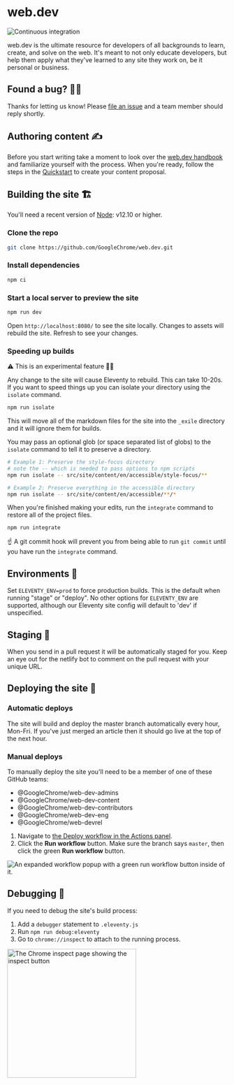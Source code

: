# web.dev

![Continuous integration](https://github.com/GoogleChrome/web.dev/workflows/Continuous%20integration/badge.svg)

web.dev is the ultimate resource for developers of all backgrounds to learn,
create, and solve on the web. It's meant to not only educate developers, but
help them apply what they've learned to any site they work on, be it personal or
business.

## Found a bug? 👷‍♀️

Thanks for letting us know! Please [file an issue](https://github.com/GoogleChrome/web.dev/issues/new?assignees=&labels=bug&template=bug_report.md&title=) and a team member should reply shortly.

## Authoring content ✍️

Before you start writing take a moment to look over the [web.dev
handbook](https://web.dev/handbook) and familiarize yourself with the process.
When you're ready, follow the steps in the
[Quickstart](https://web.dev/handbook/quick-start/) to create your content
proposal.

## Building the site 🏗

You'll need a recent version of [Node](https://nodejs.org/): v12.10 or higher.

### Clone the repo

```bash
git clone https://github.com/GoogleChrome/web.dev.git
```

### Install dependencies

```bash
npm ci
```

### Start a local server to preview the site

```bash
npm run dev
```

Open `http://localhost:8080/` to see the site locally. Changes to assets will
rebuild the site. Refresh to see your changes.

### Speeding up builds

⚠️ This is an experimental feature 🧪🔬

Any change to the site will cause Eleventy to rebuild. This can take 10-20s. If
you want to speed things up you can isolate your directory using the `isolate`
command.

```bash
npm run isolate
```

This will move all of the markdown files for the site into the `_exile`
directory and it will ignore them for builds.

You may pass an optional glob (or space separated list of globs) to the
`isolate` command to tell it to preserve a directory.

```bash
# Example 1: Preserve the style-focus directory
# note the -- which is needed to pass options to npm scripts
npm run isolate -- src/site/content/en/accessible/style-focus/**

# Example 2: Preserve everything in the accessible directory
npm run isolate -- src/site/content/en/accessible/**/*
```

When you're finished making your edits, run the `integrate` command to restore
all of the project files.

```bash
npm run integrate
```

☝️ A git commit hook will prevent you from being able to run `git commit` until
you have run the `integrate` command.

## Environments 🌳

Set `ELEVENTY_ENV=prod` to force production builds. This is the default when
running "stage" or "deploy". No other options for `ELEVENTY_ENV` are supported,
although our Eleventy site config will default to 'dev' if unspecified.

## Staging 🕺

When you send in a pull request it will be automatically staged for you. Keep an
eye out for the netlify bot to comment on the pull request with your unique URL.

## Deploying the site 🚀

### Automatic deploys

The site will build and deploy the master branch automatically every hour,
Mon-Fri. If you've just merged an article then it should go live at the top
of the next hour.

### Manual deploys

To manually deploy the site you'll need to be a member of one of these GitHub
teams:

- @GoogleChrome/web-dev-admins
- @GoogleChrome/web-dev-content
- @GoogleChrome/web-dev-contributors
- @GoogleChrome/web-dev-eng
- @GoogleChrome/web-devrel

1. Navigate to [the Deploy workflow in the Actions panel](https://github.com/GoogleChrome/web.dev/actions?query=workflow%3ADeploy).
2. Click the **Run workflow** button. Make sure the branch says `master`, then click the green **Run workflow** button.

![An expanded workflow popup with a green run workflow button inside of it.](https://user-images.githubusercontent.com/1066253/89584965-da6eb500-d7f1-11ea-8a43-d8b1abe2cd3b.png)

## Debugging 🐛

If you need to debug the site's build process:

1. Add a `debugger` statement to `.eleventy.js`
1. Run `npm run debug:eleventy`
1. Go to `chrome://inspect` to attach to the running process.

<img
  width="295"
  alt="The Chrome inspect page showing the inspect button"
  src="https://user-images.githubusercontent.com/1066253/61085691-bf125a00-a3e5-11e9-9151-58bd8a50d404.png">
